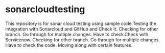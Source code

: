 # sonarcloudtesting
This repository is for sonar cloud testing using sample code
Testing the integration with Sonarcloud and GitHub and Check It.
Checking for other branch.
Go through for multiple changes.
Have to check.Check with Servicenow.
Checking for other branch.
Go through for multiple changes.
Have to check the code.
Moving along with certain features.

